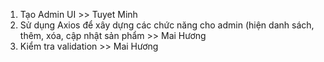 1) Tạo Admin UI	>> Tuyet Minh
2) Sử dụng Axios để xây dựng các chức năng cho admin (hiện danh sách, thêm, xóa, cập nhật sản phẩm >> Mai Hương
3) Kiểm tra validation >> Mai Hương
